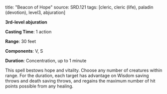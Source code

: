 title: "Beacon of Hope"
source: SRD.121
tags: [cleric, cleric (life), paladin (devotion), level3, abjuration]

**3rd-level abjuration**

**Casting Time**: 1 action

**Range**: 30 feet

**Components**: V, S

**Duration**: Concentration, up to 1 minute

This spell bestows hope and vitality. Choose any number of creatures within range. For the duration, each target has advantage on Wisdom saving throws and death saving throws, and regains the maximum number of hit points possible from any healing.
